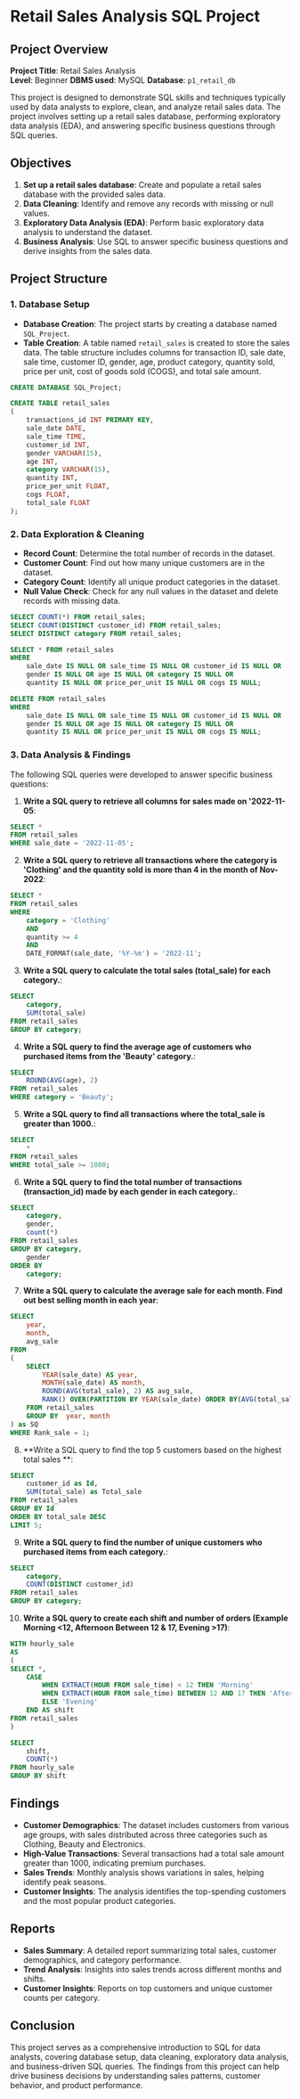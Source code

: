 # Retail Sales Analysis SQL Project

## Project Overview

**Project Title**: Retail Sales Analysis  
**Level**: Beginner
**DBMS used**: MySQL
**Database**: `p1_retail_db`

This project is designed to demonstrate SQL skills and techniques typically used by data analysts to explore, clean, and analyze retail sales data. The project involves setting up a retail sales database, performing exploratory data analysis (EDA), and answering specific business questions through SQL queries.  

## Objectives

1. **Set up a retail sales database**: Create and populate a retail sales database with the provided sales data.
2. **Data Cleaning**: Identify and remove any records with missing or null values.
3. **Exploratory Data Analysis (EDA)**: Perform basic exploratory data analysis to understand the dataset.
4. **Business Analysis**: Use SQL to answer specific business questions and derive insights from the sales data.

## Project Structure

### 1. Database Setup

- **Database Creation**: The project starts by creating a database named `SQL_Project`.
- **Table Creation**: A table named `retail_sales` is created to store the sales data. The table structure includes columns for transaction ID, sale date, sale time, customer ID, gender, age, product category, quantity sold, price per unit, cost of goods sold (COGS), and total sale amount.

```sql
CREATE DATABASE SQL_Project;

CREATE TABLE retail_sales
(
    transactions_id INT PRIMARY KEY,
    sale_date DATE,	
    sale_time TIME,
    customer_id INT,	
    gender VARCHAR(15),
    age INT,
    category VARCHAR(15),
    quantity INT,
    price_per_unit FLOAT,	
    cogs FLOAT,
    total_sale FLOAT
);
```

### 2. Data Exploration & Cleaning

- **Record Count**: Determine the total number of records in the dataset.
- **Customer Count**: Find out how many unique customers are in the dataset.
- **Category Count**: Identify all unique product categories in the dataset.
- **Null Value Check**: Check for any null values in the dataset and delete records with missing data.

```sql
SELECT COUNT(*) FROM retail_sales;
SELECT COUNT(DISTINCT customer_id) FROM retail_sales;
SELECT DISTINCT category FROM retail_sales;

SELECT * FROM retail_sales
WHERE 
    sale_date IS NULL OR sale_time IS NULL OR customer_id IS NULL OR 
    gender IS NULL OR age IS NULL OR category IS NULL OR 
    quantity IS NULL OR price_per_unit IS NULL OR cogs IS NULL;

DELETE FROM retail_sales
WHERE 
    sale_date IS NULL OR sale_time IS NULL OR customer_id IS NULL OR 
    gender IS NULL OR age IS NULL OR category IS NULL OR 
    quantity IS NULL OR price_per_unit IS NULL OR cogs IS NULL;
```

### 3. Data Analysis & Findings

The following SQL queries were developed to answer specific business questions:

1. **Write a SQL query to retrieve all columns for sales made on '2022-11-05**:
```sql
SELECT *
FROM retail_sales
WHERE sale_date = '2022-11-05';
```

2. **Write a SQL query to retrieve all transactions where the category is 'Clothing' and the quantity sold is more than 4 in the month of Nov-2022**:
```sql
SELECT *
FROM retail_sales
WHERE 
	category = 'Clothing'
    AND 
	quantity >= 4
    AND
    DATE_FORMAT(sale_date, '%Y-%m') = '2022-11';
```

3. **Write a SQL query to calculate the total sales (total_sale) for each category.**:
```sql
SELECT 
	category,
    SUM(total_sale)
FROM retail_sales
GROUP BY category;
```

4. **Write a SQL query to find the average age of customers who purchased items from the 'Beauty' category.**:
```sql
SELECT 
	ROUND(AVG(age), 2)
FROM retail_sales
WHERE category = 'Beauty';
```

5. **Write a SQL query to find all transactions where the total_sale is greater than 1000.**:
```sql
SELECT 
	*
FROM retail_sales
WHERE total_sale >= 1000;
```

6. **Write a SQL query to find the total number of transactions (transaction_id) made by each gender in each category.**:
```sql
SELECT 
	category,
    gender,
    count(*)
FROM retail_sales
GROUP BY category,
	gender
ORDER BY 
	category;
```

7. **Write a SQL query to calculate the average sale for each month. Find out best selling month in each year**:
```sql
SELECT 
	year,
    month,
    avg_sale
FROM
(
	SELECT 
		YEAR(sale_date) AS year,
		MONTH(sale_date) AS month,
		ROUND(AVG(total_sale), 2) AS avg_sale,
		RANK() OVER(PARTITION BY YEAR(sale_date) ORDER BY(AVG(total_sale)) DESC) as Rank_sale
	FROM retail_sales
	GROUP BY  year, month
) as SQ
WHERE Rank_sale = 1;
```

8. **Write a SQL query to find the top 5 customers based on the highest total sales **:
```sql
SELECT 
	customer_id as Id,
    SUM(total_sale) as Total_sale
FROM retail_sales
GROUP BY Id
ORDER BY total_sale DESC
LIMIT 5;
```

9. **Write a SQL query to find the number of unique customers who purchased items from each category.**:
```sql
SELECT 
    category,
    COUNT(DISTINCT customer_id)
FROM retail_sales
GROUP BY category;

```

10. **Write a SQL query to create each shift and number of orders (Example Morning <12, Afternoon Between 12 & 17, Evening >17)**:
```sql
WITH hourly_sale
AS
(
SELECT *,
	CASE
		WHEN EXTRACT(HOUR FROM sale_time) < 12 THEN 'Morning'
		WHEN EXTRACT(HOUR FROM sale_time) BETWEEN 12 AND 17 THEN 'Afternoon'
		ELSE 'Evening'
	END AS shift
FROM retail_sales
)

SELECT 
	shift,
    COUNT(*)
FROM hourly_sale
GROUP BY shift

```

## Findings

- **Customer Demographics**: The dataset includes customers from various age groups, with sales distributed across three categories such as Clothing, Beauty and Electronics.
- **High-Value Transactions**: Several transactions had a total sale amount greater than 1000, indicating premium purchases.
- **Sales Trends**: Monthly analysis shows variations in sales, helping identify peak seasons.
- **Customer Insights**: The analysis identifies the top-spending customers and the most popular product categories.

## Reports

- **Sales Summary**: A detailed report summarizing total sales, customer demographics, and category performance.
- **Trend Analysis**: Insights into sales trends across different months and shifts.
- **Customer Insights**: Reports on top customers and unique customer counts per category.

## Conclusion

This project serves as a comprehensive introduction to SQL for data analysts, covering database setup, data cleaning, exploratory data analysis, and business-driven SQL queries. The findings from this project can help drive business decisions by understanding sales patterns, customer behavior, and product performance.

